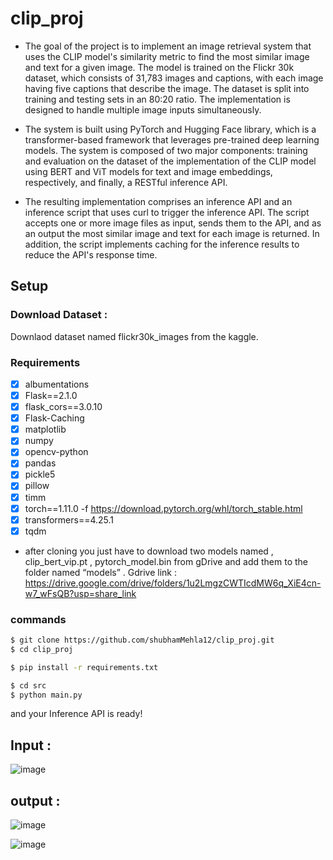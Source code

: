 # clip_proj

- The goal of the project is to implement an image retrieval system that uses the CLIP model's similarity metric to find the most similar image and text for a given image. The model is trained on the Flickr 30k dataset, which consists of 31,783 images and captions, with each image having five captions that describe the image. The dataset is split into training and testing sets in an 80:20 ratio. The implementation is designed to handle multiple image inputs simultaneously.

- The system is built using PyTorch and Hugging Face library, which is a transformer-based framework that leverages pre-trained deep learning models. The system is composed of two major components: training and evaluation on the dataset of the implementation of the CLIP model using BERT and ViT models for text and image embeddings, respectively, and finally, a RESTful inference API.

- The resulting implementation comprises an inference API and an inference script that uses curl to trigger the inference API. The script accepts one or more image files as input, sends them to the API, and as an output the most similar image and text for each image is returned. In addition, the script implements caching for the inference results to reduce the API's response time. 

## Setup 

### Download Dataset :

Downlaod dataset named flickr30k_images from the kaggle.

### Requirements 

- [x] albumentations
- [x] Flask==2.1.0
- [x] flask_cors==3.0.10
- [x] Flask-Caching
- [x] matplotlib
- [x] numpy
- [x] opencv-python
- [x] pandas
- [x] pickle5
- [x] pillow
- [x] timm
- [x] torch==1.11.0 -f https://download.pytorch.org/whl/torch_stable.html
- [x] transformers==4.25.1
- [x] tqdm

- after cloning  you just have to download two models named , clip_bert_vip.pt , pytorch_model.bin from gDrive and add them to the folder named “models” .
Gdrive link : https://drive.google.com/drive/folders/1u2LmgzCWTIcdMW6q_XiE4cn-w7_wFsQB?usp=share_link


### commands 
```sh
$ git clone https://github.com/shubhamMehla12/clip_proj.git  
$ cd clip_proj

$ pip install -r requirements.txt

$ cd src
$ python main.py
```
and your Inference API is ready!

## Input : 

![image](https://user-images.githubusercontent.com/109681358/234265278-14af0a7b-d0e6-4dee-b2ef-0297beb93aed.png)

## output : 

![image](https://user-images.githubusercontent.com/109681358/234265337-6a07cee0-2266-4082-848a-a2ccd4c25a2a.png)

![image](https://user-images.githubusercontent.com/109681358/234265364-ca0a2f23-8572-4b10-8698-71aab2194115.png)


